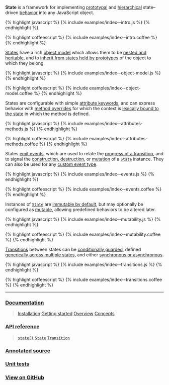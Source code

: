 **State** is a framework for implementing [prototypal](/docs/#concepts--inheritance--protostates) and [hierarchical](/docs/#concepts--inheritance--superstates-and-substates) state–driven [behavior](/docs/#concepts--methods) into any JavaScript object.

{% highlight javascript %}
{% include examples/index--intro.js %}
{% endhighlight %}

{% highlight coffeescript %}
{% include examples/index--intro.coffee %}
{% endhighlight %}


[States](/api/#state) have a rich [object model](/docs/#concepts--inheritance) which allows them to be [nested and heritable](/docs/#concepts--inheritance--superstates-and-substates), and to [inherit from states held by prototypes](/docs/#concepts--inheritance--protostates) of the object to which they belong.

{% highlight javascript %}
{% include examples/index--object-model.js %}
{% endhighlight %}

{% highlight coffeescript %}
{% include examples/index--object-model.coffee %}
{% endhighlight %}


States are configurable with simple [attribute keywords](/docs/#concepts--attributes), and can express behavior with [method overrides](/docs/#concepts--methods) for which the context is [lexically bound to the state](/docs/#concepts--methods--context) in which the method is defined.

{% highlight javascript %}
{% include examples/index--attributes-methods.js %}
{% endhighlight %}

{% highlight coffeescript %}
{% include examples/index--attributes-methods.coffee %}
{% endhighlight %}


States [emit events](/docs/#concepts--events), which are used to relate the [progress of a transition](/docs/#concepts--events--transitional), and to signal the [construction, destruction](/docs/#concepts--events--existential), or [mutation](/docs/#concepts--events--mutation) of a [`State`](/api/#state) instance. They can also be used for any [custom event type](/docs/#concepts--events--custom).

{% highlight javascript %}
{% include examples/index--events.js %}
{% endhighlight %}

{% highlight coffeescript %}
{% include examples/index--events.coffee %}
{% endhighlight %}


Instances of [`State`](/api/#state) are [immutable by default](/docs/#concepts--attributes--mutability), but may optionally be configured as [mutable](/api/#state--attributes--mutable), allowing predefined behaviors to be altered later.

{% highlight javascript %}
{% include examples/index--mutability.js %}
{% endhighlight %}

{% highlight coffeescript %}
{% include examples/index--mutability.coffee %}
{% endhighlight %}


[Transitions](/api/#transition) between states can be [conditionally guarded](/docs/#concepts--guards), defined [generically across multiple states](/docs/#concepts--transitions--expressions), and either [synchronous or asynchronous](/docs/#concepts--transitions--lifecycle).

{% highlight javascript %}
{% include examples/index--transitions.js %}
{% endhighlight %}

{% highlight coffeescript %}
{% include examples/index--transitions.coffee %}
{% endhighlight %}


* * *


### [Documentation](/docs/)

> [Installation](/docs/#installation)
> [Getting started](/docs/#getting-started)
> [Overview](/docs/#overview)
> [Concepts](/docs/#concepts)

### [API reference](/api/)

> [`state()`](/api/#module)
> [`State`](/api/#state)
> [`Transition`](/api/#transition)

### [Annotated source](/source/)

### [Unit tests](/tests/)

### [View on GitHub](http://github.com/nickfargo/state)
